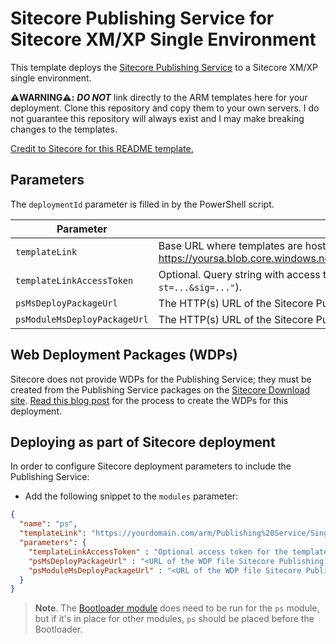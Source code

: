 # Sitecore Publishing Service for Sitecore XM/XP Single Environment

This template deploys the [Sitecore Publishing Service][1] to a Sitecore XM/XP single environment.

**⚠️WARNING⚠️️:** _**DO NOT**_ link directly to the ARM templates here for your deployment. Clone this repository and copy them to your own servers. I do not guarantee this repository will always exist and I may make breaking changes to the templates.

[Credit to Sitecore for this README template.][2]

## Parameters

The `deploymentId` parameter is filled in by the PowerShell script.

| Parameter                    | Description
-------------------------------|------------------------------------------------
| `templateLink`               | Base URL where templates are hosted (e.g., <https://yoursa.blob.core.windows.net/arm/Publishing%20Service/azuredeploy.json>).
| `templateLinkAccessToken`    | Optional. Query string with access token for Storage Account (e.g., `"?st=...&sig=..."`).
| `psMsDeployPackageUrl`       | The HTTP(s) URL of the Sitecore Publishing Service Web Deployment package.
| `psModuleMsDeployPackageUrl` | The HTTP(s) URL of the Sitecore Publishing Module Web Deployment package.

## Web Deployment Packages (WDPs)

Sitecore does not provide WDPs for the Publishing Service; they must be created from the Publishing Service packages on the [Sitecore Download site][1]. [Read this blog post][3] for the process to create the WDPs for this deployment.

## Deploying as part of Sitecore deployment

In order to configure Sitecore deployment parameters to include the Publishing Service:

* Add the following snippet to the `modules` parameter:

```json
{
  "name": "ps",
  "templateLink": "https://yourdomain.com/arm/Publishing%20Service/Single/azuredeploy.json",
  "parameters": {
    "templateLinkAccessToken" : "Optional access token for the template if stored in Azure storage. Otherwise should be empty string.",
    "psMsDeployPackageUrl" : "<URL of the WDP file Sitecore Publishing Service *-x64.wdp.zip>",
    "psModuleMsDeployPackageUrl" : "<URL of the WDP file Sitecore Publishing Module *.scwdp.zip>"
  }
}
```

> **Note**. The [Bootloader module][4] does need to be run for the `ps` module, but if it's in place for other modules, `ps` should be placed before the Bootloader.

[1]: https://dev.sitecore.net/Downloads/Sitecore_Publishing_Service.aspx
[2]: https://github.com/Sitecore/Sitecore-Azure-Quickstart-Templates
[3]: https://www.coreysmith.co/sitecore-publishing-service-deploy-to-azure-with-arm-templates/
[4]: https://github.com/Sitecore/Sitecore-Azure-Quickstart-Templates/blob/master/MODULES.md
